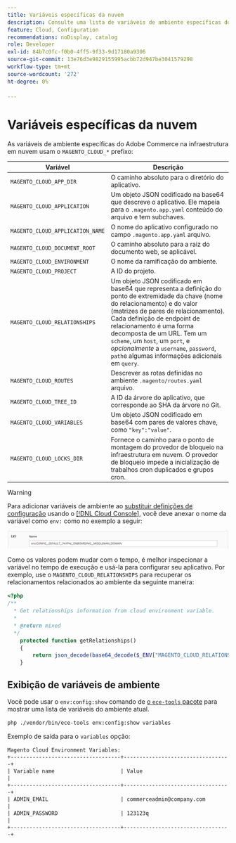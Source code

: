 ```yaml
---
title: Variáveis específicas da nuvem
description: Consulte uma lista de variáveis de ambiente específicas do Adobe Commerce na infraestrutura em nuvem.
feature: Cloud, Configuration
recommendations: noDisplay, catalog
role: Developer
exl-id: 84b7c0fc-f0b0-4ff5-9f33-9d17180a9306
source-git-commit: 13e76d3e9829155995acbb72d947be3041579298
workflow-type: tm+mt
source-wordcount: '272'
ht-degree: 0%

---
```


# Variáveis específicas da nuvem

As variáveis de ambiente específicas do Adobe Commerce na infraestrutura em nuvem usam o `MAGENTO_CLOUD_*` prefixo:

| Variável | Descrição |
| -------- | --------------- |
| `MAGENTO_CLOUD_APP_DIR` | O caminho absoluto para o diretório do aplicativo. |
| `MAGENTO_CLOUD_APPLICATION` | Um objeto JSON codificado na base64 que descreve o aplicativo. Ele mapeia para o `.magento.app.yaml` conteúdo do arquivo e tem subchaves. |
| `MAGENTO_CLOUD_APPLICATION_NAME` | O nome do aplicativo configurado no campo `.magento.app.yaml` arquivo. |
| `MAGENTO_CLOUD_DOCUMENT_ROOT` | O caminho absoluto para a raiz do documento web, se aplicável. |
| `MAGENTO_CLOUD_ENVIRONMENT` | O nome da ramificação do ambiente. |
| `MAGENTO_CLOUD_PROJECT` | A ID do projeto. |
| `MAGENTO_CLOUD_RELATIONSHIPS` | Um objeto JSON codificado em base64 que representa a definição do ponto de extremidade da chave (nome do relacionamento) e do valor (matrizes de pares de relacionamento). Cada definição de endpoint de relacionamento é uma forma decomposta de um URL. Tem um `scheme`, um `host`, um `port`, e _opcionalmente_ a `username`, `password`, `path`e algumas informações adicionais em `query`. |
| `MAGENTO_CLOUD_ROUTES` | Descrever as rotas definidas no ambiente `.magento/routes.yaml` arquivo. |
| `MAGENTO_CLOUD_TREE_ID` | A ID da árvore do aplicativo, que corresponde ao SHA da árvore no Git. |
| `MAGENTO_CLOUD_VARIABLES` | Um objeto JSON codificado em base64 com pares de valores chave, como `"key":"value"`. |
| `MAGENTO_CLOUD_LOCKS_DIR` | Fornece o caminho para o ponto de montagem do provedor de bloqueio na infraestrutura em nuvem. O provedor de bloqueio impede a inicialização de trabalhos cron duplicados e grupos cron. |

>[!WARNING]
>
>Para adicionar variáveis de ambiente ao [substituir definições de configuração](https://experienceleague.adobe.com/docs/commerce-operations/configuration-guide/paths/override-config-settings.html) usando o [[!DNL Cloud Console]](../project/overview.md), você deve anexar o nome da variável como `env:` como no exemplo a seguir:
>
>![Exemplo de variável de ambiente](../../assets/set-env-variable-ui.png)

Como os valores podem mudar com o tempo, é melhor inspecionar a variável no tempo de execução e usá-la para configurar seu aplicativo. Por exemplo, use o `MAGENTO_CLOUD_RELATIONSHIPS` para recuperar os relacionamentos relacionados ao ambiente da seguinte maneira:

```php
<?php
/**
  * Get relationships information from cloud environment variable.
  *
  * @return mixed
  */
    protected function getRelationships()
    {
        return json_decode(base64_decode($_ENV["MAGENTO_CLOUD_RELATIONSHIPS"]), true);
    }
```

## Exibição de variáveis de ambiente

Você pode usar o `env:config:show` comando de [o `ece-tools` pacote](../dev-tools/package-overview.md) para mostrar uma lista de variáveis do ambiente atual.

```bash
php ./vendor/bin/ece-tools env:config:show variables
```

Exemplo de saída para o `variables` opção:

```terminal
Magento Cloud Environment Variables:
+-----------------------------------+----------------------------------+
| Variable name                     | Value                            |
+-----------------------------------+----------------------------------+
| ADMIN_EMAIL                       | commerceadmin@company.com        |
| ADMIN_PASSWORD                    | 123123q                          |
+-----------------------------------+----------------------------------+
```
